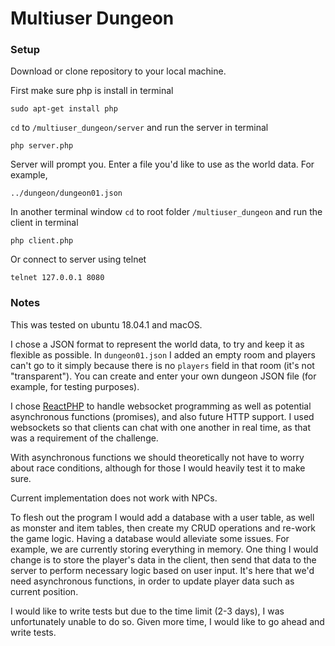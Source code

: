 # Multiuser Dungeon

### Setup

Download or clone repository to your local machine.

First make sure php is install in terminal

`sudo apt-get install php`

`cd` to `/multiuser_dungeon/server` and run the server in terminal

`php server.php`

Server will prompt you. Enter a file you'd like to use as the world data. For example,

`../dungeon/dungeon01.json`

In another terminal window `cd` to root folder `/multiuser_dungeon` and run the client in terminal

`php client.php`

Or connect to server using telnet

`telnet 127.0.0.1 8080`

### Notes

This was tested on ubuntu 18.04.1 and macOS.

I chose a JSON format to represent the world data, to try and keep it as flexible as possible. In `dungeon01.json` I added an empty room and players can't go to it simply because there is no `players` field in that room (it's not "transparent"). You can create and enter your own dungeon JSON file (for example, for testing purposes).

I chose [ReactPHP](https://reactphp.org/) to handle websocket programming as well as potential asynchronous functions (promises), and also future HTTP support. I used websockets so that clients can chat with one another in real time, as that was a requirement of the challenge.

With asynchronous functions we should theoretically not have to worry about race conditions, although for those I would heavily test it to make sure.

Current implementation does not work with NPCs.

To flesh out the program I would add a database with a user table, as well as monster and item tables, then create my CRUD operations and re-work the game logic. Having a database would alleviate some issues. For example, we are currently storing everything in memory. One thing I would change is to store the player's data in the client, then send that data to the server to perform necessary logic based on user input. It's here that we'd need asynchronous functions, in order to update player data such as current position.

I would like to write tests but due to the time limit (2-3 days), I was unfortunately unable to do so. Given more time, I would like to go ahead and write tests.
